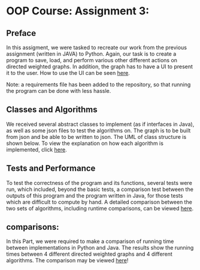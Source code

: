 # OOP Course: Assignment 3:
## Preface
In this assigment, we were tasked to recreate our work from the previous assignment (written in JAVA) to Python.
Again, our task is to create a program to save, load, and perform various other different actions on directed weighted
graphs. In addition, the graph has to have a UI to present it to the user. How to use the UI can be seen [here](https://github.com/TalMalchi/Ex3_OOP/wiki/Using-the-GUI).

Note: a requirements file has been added to the repository, so that running the program can be done with less hassle.

## Classes and Algorithms
We received several abstract classes to implement (as if interfaces in Java), as well as some json files to test the
algorithms on. The graph is to be built from json and be able to be written to json. The UML of class structure is
shown below. To view the explanation on how each algorithm is implemented, click [here](https://github.com/TalMalchi/Ex3_OOP/wiki/GraphAlgo).

## Tests and Performance
To test the correctness of the program and its functions, several tests were run, which included, beyond the basic
tests, a comparison test between the outputs of this program and the program written in Java, for those tests which are
difficult to compute by hand. A detailed comparison between the two sets of algorithms, including runtime comparisons,
can be viewed [here](https://github.com/TalMalchi/Ex3_OOP/wiki/Comparisons).

## comparisons:
In this Part,  we were required to make a comparison of running time between implementations in Python and Java.
The results show the running times between 4 different directed weighted graphs and 4 different algorithms.
The comparison may be viewed [here](https://github.com/TalMalchi/Ex3_OOP/wiki/Comparisons)!
